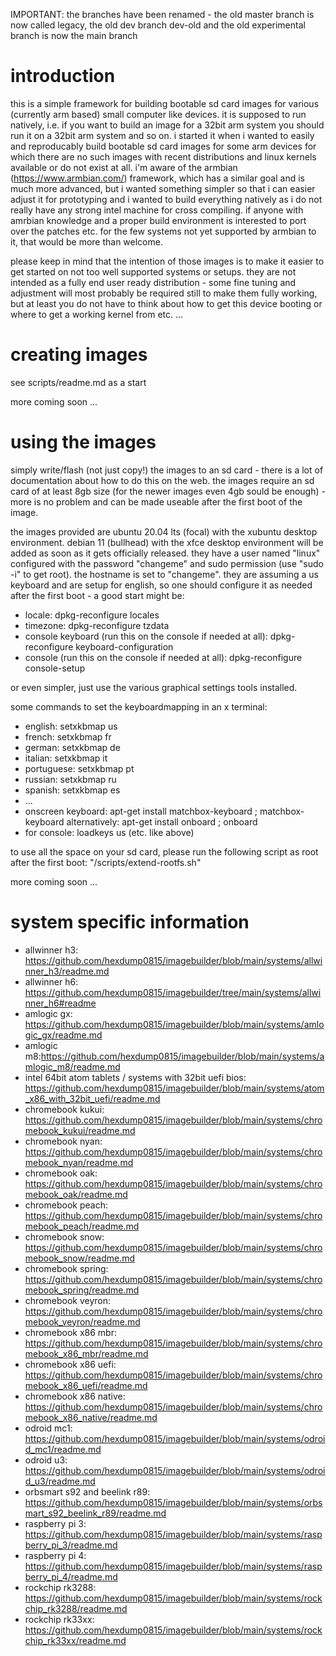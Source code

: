IMPORTANT: the branches have been renamed - the old master branch is now called legacy, the old dev branch dev-old and the old experimental branch is now the main branch

# introduction

this is a simple framework for building bootable sd card images for various (currently arm based) small computer like devices. it is supposed to run natively, i.e. if you want to build an image for a 32bit arm system you should run it on a 32bit arm system and so on. i started it when i wanted to easily and reproducably build bootable sd card images for some arm devices for which there are no such images with recent distributions and linux kernels available or do not exist at all. i'm aware of the armbian (https://www.armbian.com/) framework, which has a similar goal and is much more advanced, but i wanted something simpler so that i can easier adjust it for prototyping and i wanted to build everything natively as i do not really have any strong intel machine for cross compiling. if anyone with amrbian knowledge and a proper build environment is interested to port over the patches etc. for the few systems not yet supported by armbian to it, that would be more than welcome.

please keep in mind that the intention of those images is to make it easier to get started on not too well supported systems or setups. they are not intended as a fully end user ready distribution - some fine tuning and adjustment will most probably be required still to make them fully working, but at least you do not have to think about how to get this device booting or where to get a working kernel from etc. ...

# creating images

see scripts/readme.md as a start

more coming soon ...

# using the images

simply write/flash (not just copy!) the images to an sd card - there is a lot of documentation about how to do this on the web. the images require an sd card of at least 8gb size (for the newer images even 4gb sould be enough) - more is no problem and can be made useable after the first boot of the image.

the images provided are ubuntu 20.04 lts (focal) with the xubuntu desktop environment. debian 11 (bullhead) with the xfce desktop environment will be added as soon as it gets officially released. they have a user named "linux" configured with the password "changeme" and sudo permission (use "sudo -i" to get root). the hostname is set to "changeme". they are assuming a us keyboard and are setup for english, so one should configure it as needed after the first boot - a good start might be:

* locale: dpkg-reconfigure locales
* timezone: dpkg-reconfigure tzdata
* console keyboard (run this on the console if needed at all): dpkg-reconfigure keyboard-configuration
* console (run this on the console if needed at all): dpkg-reconfigure console-setup

or even simpler, just use the various graphical settings tools installed.

some commands to set the keyboardmapping in an x terminal:

* english: setxkbmap us
* french: setxkbmap fr
* german: setxkbmap de
* italian: setxkbmap it
* portuguese: setxkbmap pt
* russian: setxkbmap ru
* spanish: setxkbmap es
* ...
* onscreen keyboard: apt-get install matchbox-keyboard ; matchbox-keyboard
      alternatively: apt-get install onboard ; onboard
* for console: loadkeys us (etc. like above)

to use all the space on your sd card, please run the following script as root after the first boot: "/scripts/extend-rootfs.sh"

more coming soon ...

# system specific information

- allwinner h3: https://github.com/hexdump0815/imagebuilder/blob/main/systems/allwinner_h3/readme.md
- allwinner h6: https://github.com/hexdump0815/imagebuilder/tree/main/systems/allwinner_h6#readme
- amlogic gx: https://github.com/hexdump0815/imagebuilder/blob/main/systems/amlogic_gx/readme.md
- amlogic m8:https://github.com/hexdump0815/imagebuilder/blob/main/systems/amlogic_m8/readme.md
- intel 64bit atom tablets / systems with 32bit uefi bios: https://github.com/hexdump0815/imagebuilder/blob/main/systems/atom_x86_with_32bit_uefi/readme.md
- chromebook kukui: https://github.com/hexdump0815/imagebuilder/blob/main/systems/chromebook_kukui/readme.md
- chromebook nyan: https://github.com/hexdump0815/imagebuilder/blob/main/systems/chromebook_nyan/readme.md
- chromebook oak: https://github.com/hexdump0815/imagebuilder/blob/main/systems/chromebook_oak/readme.md
- chromebook peach: https://github.com/hexdump0815/imagebuilder/blob/main/systems/chromebook_peach/readme.md
- chromebook snow: https://github.com/hexdump0815/imagebuilder/blob/main/systems/chromebook_snow/readme.md
- chromebook spring: https://github.com/hexdump0815/imagebuilder/blob/main/systems/chromebook_spring/readme.md
- chromebook veyron: https://github.com/hexdump0815/imagebuilder/blob/main/systems/chromebook_veyron/readme.md
- chromebook x86 mbr: https://github.com/hexdump0815/imagebuilder/blob/main/systems/chromebook_x86_mbr/readme.md
- chromebook x86 uefi: https://github.com/hexdump0815/imagebuilder/blob/main/systems/chromebook_x86_uefi/readme.md
- chromebook x86 native: https://github.com/hexdump0815/imagebuilder/blob/main/systems/chromebook_x86_native/readme.md
- odroid mc1: https://github.com/hexdump0815/imagebuilder/blob/main/systems/odroid_mc1/readme.md
- odroid u3: https://github.com/hexdump0815/imagebuilder/blob/main/systems/odroid_u3/readme.md
- orbsmart s92 and beelink r89: https://github.com/hexdump0815/imagebuilder/blob/main/systems/orbsmart_s92_beelink_r89/readme.md
- raspberry pi 3: https://github.com/hexdump0815/imagebuilder/blob/main/systems/raspberry_pi_3/readme.md
- raspberry pi 4: https://github.com/hexdump0815/imagebuilder/blob/main/systems/raspberry_pi_4/readme.md
- rockchip rk3288: https://github.com/hexdump0815/imagebuilder/blob/main/systems/rockchip_rk3288/readme.md
- rockchip rk33xx: https://github.com/hexdump0815/imagebuilder/blob/main/systems/rockchip_rk33xx/readme.md
